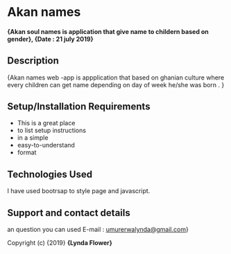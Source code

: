 # Akan names
#### {Akan soul names is application that give name to childern based on gender}, {Date : 21 july 2019}
## Description
{Akan names web -app is appplication that based on ghanian culture where every children can get name depending on day of week he/she was born . }
## Setup/Installation Requirements
* This is a great place
* to list setup instructions
* in a simple
* easy-to-understand
* format
## Technologies Used
I have used bootrsap to style page and javascript.
## Support and contact details
an question you can used E-mail : umurerwalynda@gmail.com}

Copyright (c) {2019} **{Lynda Flower}**
  
